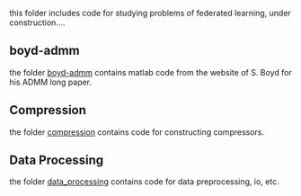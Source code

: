 this folder includes code for studying problems of federated learning, under construction....


## boyd-admm

the folder [boyd-admm](boyd-admm/) contains matlab code from the website of S. Boyd for his ADMM long paper.


## Compression

the folder [compression](compression/) contains code for constructing compressors.


## Data Processing

the folder [data_processing](data_processing/) contains code for data preprocessing, io, etc.

